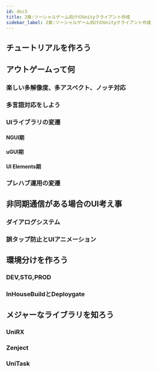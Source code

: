 ```yaml
---
id: doc3
title: 2章:ソーシャルゲーム向けのUnityクライアント作成
sidebar_label: 2章:ソーシャルゲーム向けのUnityクライアント作成
---
```


## チュートリアルを作ろう
## アウトゲームって何
### 楽しい多解像度、多アスペクト、ノッチ対応
### 多言語対応をしよう
### UIライブラリの変遷
#### NGUI期
#### uGUI期
#### UI Elements期
### プレハブ運用の変遷
## 非同期通信がある場合のUI考え事
### ダイアログシステム
### 誤タップ防止とUIアニメーション
## 環境分けを作ろう
### DEV,STG,PROD
### InHouseBuildとDeploygate
## メジャーなライブラリを知ろう
### UniRX
### Zenject
### UniTask

